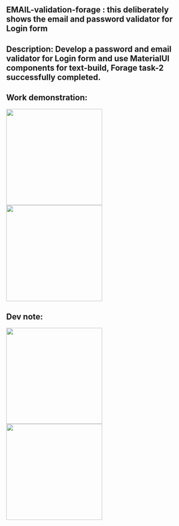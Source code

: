 ## EMAIL-validation-forage : this deliberately shows the email and password validator for Login form 

## Description: Develop a password and email validator for Login form and use MaterialUI components for text-build, Forage task-2 successfully completed. 

## Work demonstration: 
<img src="https://cdn.dribbble.com/users/397713/screenshots/2996479/input-validation-4.gif" width="256"/>
<img src="https://codinglatte.com/posts/angular/cool-password-validation-angular/images/demo.gif" width="256"/>

## Dev note:
<img src="https://globaleducation.s3.ap-south-1.amazonaws.com/globaledu/gif/front-end-development.gif" width="256"/>
<img src="https://krita-artists.org/uploads/default/original/3X/f/7/f7f87cea926a21e09033909f0301cd5085141b88.gif" width="256"/>


